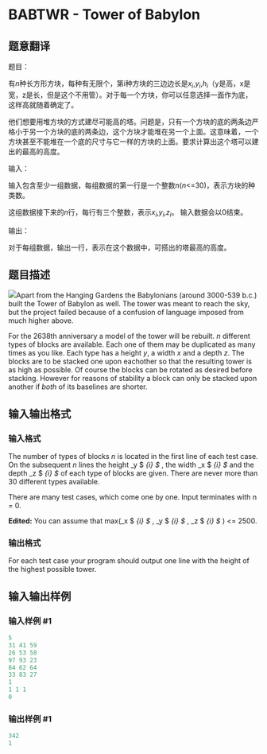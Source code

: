 # BABTWR - Tower of Babylon

## 题意翻译

题目：

有$n$种长方形方块，每种有无限个，第i种方块的三边边长是$x_{i}$,$y_{i}$,$h_{i}$（y是高，x是宽，z是长，但是这个不用管）。对于每一个方块，你可以任意选择一面作为底，这样高就随着确定了。

他们想要用堆方块的方式建尽可能高的塔。问题是，只有一个方块的底的两条边严格小于另一个方块的底的两条边，这个方块才能堆在另一个上面。这意味着，一个方块甚至不能堆在一个底的尺寸与它一样的方块的上面。要求计算出这个塔可以建出的最高的高度。

输入：

输入包含至少一组数据，每组数据的第一行是一个整数$n$($n$<=30)，表示方块的种类数。

这组数据接下来的$n$行，每行有三个整数，表示$x_{i}$,$y_{i}$,$z_{i}$。 输入数据会以$0$结束。

输出：

对于每组数据，输出一行，表示在这个数据中，可搭出的塔最高的高度。

## 题目描述

![](https://cdn.luogu.com.cn/upload/vjudge_pic/SP100/7a939db1eae2f77be9ce3ec4d462683703792d71.png)Apart from the Hanging Gardens the Babylonians (around 3000-539 b.c.) built the Tower of Babylon as well. The tower was meant to reach the sky, but the project failed because of a confusion of language imposed from much higher above.

For the 2638th anniversary a model of the tower will be rebuilt. _n_ different types of blocks are available. Each one of them may be duplicated as many times as you like. Each type has a height _y_, a width _x_ and a depth _z_. The blocks are to be stacked one upon eachother so that the resulting tower is as high as possible. Of course the blocks can be rotated as desired before stacking. However for reasons of stability a block can only be stacked upon another if _both_ of its baselines are shorter.

## 输入输出格式

### 输入格式

The number of types of blocks _n_ is located in the first line of each test case. On the subsequent _n_ lines the height _y $ _{i} $_ , the width _x $ _{i} $_ and the depth _z $ _{i} $_ of each type of blocks are given. There are never more than 30 different types available.

There are many test cases, which come one by one. Input terminates with n = 0.

**Edited:** You can assume that max(_x $ _{i} $_ , _y $ _{i} $_ , _z $ _{i} $_ ) <= 2500.

### 输出格式

For each test case your program should output one line with the height of the highest possible tower.

## 输入输出样例

### 输入样例 #1

```cpp
5
31 41 59
26 53 58
97 93 23
84 62 64
33 83 27
1
1 1 1
0
```


### 输出样例 #1

```cpp
342
1
```


